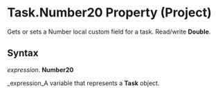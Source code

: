 
# Task.Number20 Property (Project)

Gets or sets a Number local custom field for a task. Read/write  **Double**.


## Syntax

 _expression_. **Number20**

 _expression_A variable that represents a  **Task** object.


